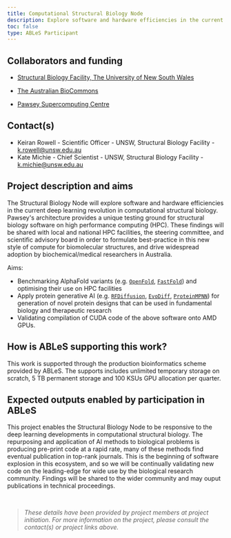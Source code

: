 ```yaml
---
title: Computational Structural Biology Node
description: Explore software and hardware efficiencies in the current deep learning revolution in computational structural biology.
toc: false
type: ABLeS Participant
---
```


## Collaborators and funding


- [Structural Biology Facility, The University of New South Wales](https://www.analytical.unsw.edu.au/facilities/sbf)

- [The Australian BioCommons](https://www.biocommons.org.au/)

- [Pawsey Supercomputing Centre](https://pawsey.org.au/)

## Contact(s)

- Keiran Rowell - Scientific Officer - UNSW, Structural Biology Facility - <k.rowell@unsw.edu.au>
- Kate Michie - Chief Scientist - UNSW, Structural Biology Facility - <k.michie@unsw.edu.au>

## Project description and aims

The Structural Biology Node will explore software and hardware efficiencies in the current deep learning revolution in computational structural biology. Pawsey's architecture provides a unique testing ground for structural biology software on high performance computing (HPC). These findings will be shared with local and national HPC facilities, the steering committee, and scientific advisory board in order to formulate best-practice in this new style of compute for biomolecular structures, and drive widespread adoption by biochemical/medical researchers in Australia.   


Aims:  
- Benchmarking AlphaFold variants (e.g. [`OpenFold`](https://doi.org/10.1101/2022.11.20.517210), [`FastFold`](https://doi.org/10.48550/arXiv.2203.00854)) and optimising their use on HPC facilities 
- Apply protein generative AI (e.g. [`RFDiffusion`](https://doi.org/10.1038/s41586-023-06415-8), [`EvoDiff`](https://doi.org/10.1101/2023.09.11.556673), [`ProteinMPNN`](https://doi.org/10.1101/2022.06.03.494563)) for generation of novel protein designs that can be used in fundamental biology and therapeutic research  
- Validating compilation of CUDA code of the above software onto AMD GPUs.

## How is ABLeS supporting this work?

This work is supported through the production bioinformatics scheme provided by ABLeS. The supports includes unlimited temporary storage on scratch, 5 TB permanent storage and 100 KSUs GPU allocation per quarter.

## Expected outputs enabled by participation in ABLeS

This project enables the Structural Biology Node to be responsive to the deep learning developments in computational structural biology. The repurposing and application of AI methods to biological problems is producing pre-print code at a rapid rate, many of these methods find eventual publication in top-rank journals. This is the beginning of software explosion in this ecosystem, and so we will be continually validating new code on the leading-edge for wide use by the biological research community. Findings will be shared to the wider community and may ouput publications in technical proceedings.


<br/>

> *These details have been provided by project members at project initiation. For more information on the project, please consult the contact(s) or project links above.*
